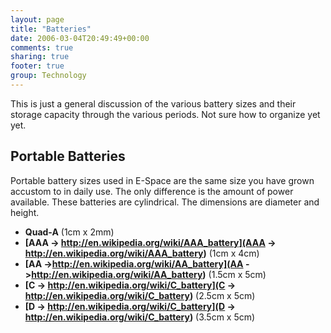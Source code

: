 ```yaml
---
layout: page
title: "Batteries"
date: 2006-03-04T20:49:49+00:00
comments: true
sharing: true
footer: true
group: Technology
---
```


This is just a general discussion of the various battery sizes and their storage capacity through the various periods. Not sure how to organize yet yet.

## Portable Batteries

Portable battery sizes used in E-Space are the same size you have grown accustom to in daily use. The only difference is the amount of power available. These batteries are cylindrical. The dimensions are diameter and height.

* **Quad-A** (1cm x 2mm)
* **[AAA -> http://en.wikipedia.org/wiki/AAA_battery](AAA -> http://en.wikipedia.org/wiki/AAA_battery)** (1cm x 4cm)
* **[AA ->http://en.wikipedia.org/wiki/AA_battery](AA ->http://en.wikipedia.org/wiki/AA_battery)** (1.5cm x 5cm)
* **[C -> http://en.wikipedia.org/wiki/C_battery](C -> http://en.wikipedia.org/wiki/C_battery)** (2.5cm x 5cm)
* **[D -> http://en.wikipedia.org/wiki/C_battery](D -> http://en.wikipedia.org/wiki/C_battery)** (3.5cm x 5cm)
